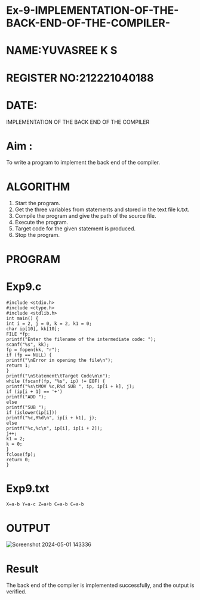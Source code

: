 # Ex-9-IMPLEMENTATION-OF-THE-BACK-END-OF-THE-COMPILER-
# NAME:YUVASREE K S

# REGISTER NO:212221040188

# DATE:

IMPLEMENTATION OF THE BACK END OF THE COMPILER 
# Aim :
To write a program to implement the back end of the compiler.
# ALGORITHM
1. Start the program.
2. Get the three variables from statements and stored in the text file k.txt.
3. Compile the program and give the path of the source file.
4. Execute the program.
5. Target code for the given statement is produced.
6. Stop the program.
# PROGRAM
# Exp9.c
```
#include <stdio.h>
#include <ctype.h>
#include <stdlib.h>
int main() {
int i = 2, j = 0, k = 2, k1 = 0;
char ip[10], kk[10];
FILE *fp;
printf("Enter the filename of the intermediate code: ");
scanf("%s", kk);
fp = fopen(kk, "r");
if (fp == NULL) {
printf("\nError in opening the file\n");
return 1;
}
printf("\nStatement\tTarget Code\n\n");
while (fscanf(fp, "%s", ip) != EOF) {
printf("%s\tMOV %c,R%d SUB ", ip, ip[i + k], j);
if (ip[i + 1] == '+')
printf("ADD ");
else
printf("SUB ");
if (islower(ip[i]))
printf("%c,R%d\n", ip[i + k1], j);
else
printf("%c,%c\n", ip[i], ip[i + 2]);
j++;
k1 = 2;
k = 0;
}
fclose(fp);
return 0;
}
```
# Exp9.txt
```
X=a-b Y=a-c Z=a+b C=a-b C=a-b
```

# OUTPUT
![Screenshot 2024-05-01 143336](https://github.com/23014107/Ex-9-IMPLEMENTATION-OF-THE-BACK-END-OF-THE-COMPILER-/assets/151625620/c1f9db15-08ea-4971-8845-b5f33219f474)

# Result
The back end of the compiler is implemented successfully, and the output is verified.


